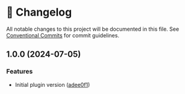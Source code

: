 <!-- markdownlint-disable --><!-- textlint-disable -->

# 📓 Changelog

All notable changes to this project will be documented in this file. See
[Conventional Commits](https://conventionalcommits.org) for commit guidelines.

## 1.0.0 (2024-07-05)

### Features

- Initial plugin version ([adee0f1](https://github.com/planetary/sanity-plugin-apple-news/commit/adee0f1bf7bbdafe36a2e8e16d5233c221da0a16))
